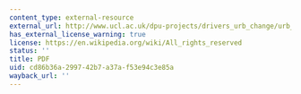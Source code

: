 ```yaml
---
content_type: external-resource
external_url: http://www.ucl.ac.uk/dpu-projects/drivers_urb_change/urb_society/pdf_liveli_vulnera/IIED_Chambers_poverty.pdf
has_external_license_warning: true
license: https://en.wikipedia.org/wiki/All_rights_reserved
status: ''
title: PDF
uid: cd86b36a-2997-42b7-a37a-f53e94c3e85a
wayback_url: ''
---
```

